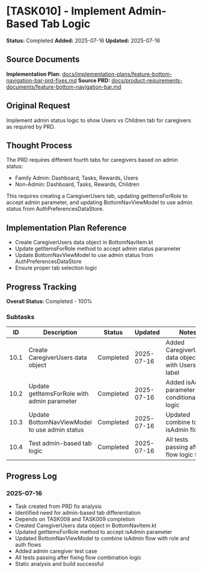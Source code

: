 # [TASK010] - Implement Admin-Based Tab Logic

**Status:** Completed
**Added:** 2025-07-16
**Updated:** 2025-07-16

## Source Documents
**Implementation Plan:** [docs/implementation-plans/feature-bottom-navigation-bar-prd-fixes.md](docs/implementation-plans/feature-bottom-navigation-bar-prd-fixes.md)
**Source PRD:** [docs/product-requirements-documents/feature-bottom-navigation-bar.md](docs/product-requirements-documents/feature-bottom-navigation-bar.md)

## Original Request
Implement admin status logic to show Users vs Children tab for caregivers as required by PRD.

## Thought Process
The PRD requires different fourth tabs for caregivers based on admin status:
- Family Admin: Dashboard, Tasks, Rewards, Users
- Non-Admin: Dashboard, Tasks, Rewards, Children

This requires creating a CaregiverUsers tab, updating getItemsForRole to accept admin parameter, and updating BottomNavViewModel to use admin status from AuthPreferencesDataStore.

## Implementation Plan Reference
- Create CaregiverUsers data object in BottomNavItem.kt
- Update getItemsForRole method to accept admin status parameter
- Update BottomNavViewModel to use admin status from AuthPreferencesDataStore
- Ensure proper tab selection logic

## Progress Tracking

**Overall Status:** Completed - 100%

### Subtasks
| ID | Description | Status | Updated | Notes |
|----|-------------|--------|---------|-------|
| 10.1 | Create CaregiverUsers data object | Completed | 2025-07-16 | Added CaregiverUsers data object with Users label |
| 10.2 | Update getItemsForRole with admin parameter | Completed | 2025-07-16 | Added isAdmin parameter with conditional logic |
| 10.3 | Update BottomNavViewModel to use admin status | Completed | 2025-07-16 | Updated combine to use isAdmin flow |
| 10.4 | Test admin-based tab logic | Completed | 2025-07-16 | All tests passing after flow logic fix |

## Progress Log
### 2025-07-16
- Task created from PRD fix analysis
- Identified need for admin-based tab differentiation
- Depends on TASK008 and TASK009 completion
- Created CaregiverUsers data object in BottomNavItem.kt
- Updated getItemsForRole method to accept isAdmin parameter
- Updated BottomNavViewModel to combine isAdmin flow with role and auth flows
- Added admin caregiver test case
- All tests passing after fixing flow combination logic
- Static analysis and build successful